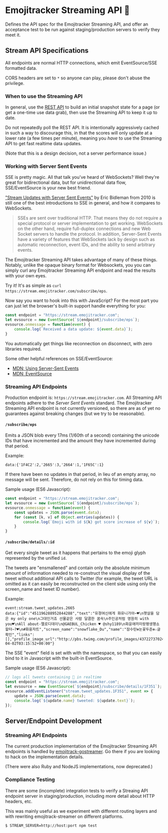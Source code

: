 # Emojitracker Streaming API :dizzy:

Defines the API spec for the Emojitracker Streaming API, and offer an acceptance
test to be run against staging/production servers to verify they meet it.

## Stream API Specifications

All endpoints are normal HTTP connections, which emit EventSource/SSE formatted
data.

CORS headers are set to `*` so anyone can play, please don't abuse the
privilege.

### When to use the Streaming API

In general, use the [REST API][rest-api] to build an initial snapshot state for
a page (or get a one-time use data grab), then use the Streaming API to keep it
up to date.

Do not repeatedly poll the REST API.  It is intentionally aggressively cached in
such a way to discourage this, in that the scores will only update at a lower
rate (a few times per minute), meaning you _have_ to use the Streaming API to
get fast realtime data updates.

(Note that this is a design decision, not a server performance issue.)

[rest-api]: https://github.com/emojitracker/emojitrack-rest-api

### Working with Server Sent Events

SSE is pretty magic. All that talk you've heard of WebSockets? Well they're
great for bidirectional data, but for unidirectional data flow, SSE/EventSource
is your new best friend.

["Stream Updates with Server Sent Events"][1] by Eric Bidleman from 2010 is
still one of the best introductions to SSE in general, and how it compares to
WebSockets.

> SSEs are sent over traditional HTTP. That means they do not require a special
> protocol or server implementation to get working. WebSockets on the other
> hand, require full-duplex connections and new Web Socket servers to handle the
> protocol. In addition, Server-Sent Events have a variety of features that
> WebSockets lack by design such as automatic reconnection, event IDs, and the
> ability to send arbitrary events.

[1]: https://www.html5rocks.com/en/tutorials/eventsource/basics/

The Emojitracker Streaming API takes advantage of many of these things. Notably,
unlike the opaque binary format for Websockets, you you can simply curl any
Emojitracker Streaming API endpoint and read the results with your own eyes.

Try it! It's as simple as `curl https://stream.emojitracker.com/subscribe/eps`.

Now say you want to hook into this with JavaScript? For the most part you
can just let the browser's built-in support handle everything for you:

```js
const endpoint = "https://stream.emojitracker.com";
let evsource = new EventSource(`${endpoint}/subscribe/eps`);
evsource.onmessage = function(event) {
    console.log(`Received a data update: ${event.data}`);
}
```

You automatically get things like reconnection on disconnect, with zero
libraries required.

Some other helpful references on SSE/EventSource:

- [MDN: Using Server-Sent Events](https://developer.mozilla.org/en-US/docs/Web/API/Server-sent_events/Using_server-sent_events)
- [MDN: EventSource](https://developer.mozilla.org/en-US/docs/Web/API/EventSource)


### Streaming API Endpoints

Production endpoint is: `https://stream.emojitracker.com`. All Streaming API
endpoints adhere to the _Server Sent Events_ standard. The Emojitracker Streaming
API endpoint is not currently versioned, so there are as of yet no guarantees
against breaking changes (but we try to be reasonable).

#### `/subscribe/eps`

Emits a JSON blob every 17ms (1/60th of a second) containing the unicode IDs
that have incremented and the amount they have incremented during that period.

Example:

    data:{'1F4C2':2,'2665':3,'2664':1,'1F65C':1}

If there have been no updates in that period, in lieu of an empty array, no
message will be sent.  Therefore, do not rely on this for timing data.

Sample usage (ES6 Javascript):

```js
const endpoint = "https://stream.emojitracker.com";
let evsource = new EventSource(`${endpoint}/subscribe/eps`);
evsource.onmessage = function(event) {
    const updates = JSON.parse(event.data);
    for (const [k, v] of Object.entries(updates)) {
        console.log(`Emoji with id ${k} got score increase of ${v}`);
    }
}
```

#### `/subscribe/details/:id`

Get every single tweet as it happens that pertains to the emoji glyph
represented by the unified `id`.

The tweets are "ensmallened" and contain only the absolute minimum amount of
information needed to re-construct the visual display of the tweet without
additional API calls to Twitter (for example, the tweet URL is omitted as it can
easily be reconstructed on the client side using only the screen_name and tweet
ID number).

Example:

    event:stream.tweet_updates.2665
    data:{"id":"451196288952844288","text":"유졍여신에게 화유니가아~♥\n햇살을 담은 my only one\n그대인거죠 선물같은 사람 달콤한 꿈속\n주인공처럼 영원히 with you♥\nAll about-멜로디데이\n@GAEBUL_Chicken ♥ @shy1189\n화윤애끼미랑평생행쇼할텨~?♥\n#화융자트","screen_name":"snowflake_Du","name":"잠수탄✻눈꽃두준✻☆글확인","links":[],"profile_image_url":"http://pbs.twimg.com/profile_images/437227370248806400/aP0fFJOk_normal.jpeg","created_at":"2014-04-02T03:15:52+00:00"}

The SSE "event" field is set with with the namespace, so that you can easily
bind to it in Javascript with the built-in EventSource.

Sample usage (ES6 Javascript):

```js
// logs all tweets containing 🍑 in realtime
const endpoint = "https://stream.emojitracker.com";
let evsource = new EventSource(`${endpoint}/subscribe/details/1F351`);
evsource.addEventListener("stream.tweet_updates.1F351", event => {
    update = JSON.parse(event.data);
    console.log(`${update.name} tweeted: ${update.text}`);
});
```

## Server/Endpoint Development

### Streaming API Endpoints

The current production implementation of the Emojitracker Streaming API
endpoints is handled by [emojitrack-gostreamer]. Go there if you are looking to
hack on the implementation details.

[emojitrack-gostreamer]: https://github.com/emojitracker/emojitrack-gostreamer

(There were also Ruby and NodeJS implementations, now deprecated.)

### Compliance Testing

There are some (incomplete) integration tests to verify a Streaing API endpoint
server in staging/production, including more detail about HTTP headers, etc.

This was mainly useful as we experiment with different routing layers and with
rewriting emojitrack-streamer on different platforms.

    $ STREAM_SERVER=http://host:port npm test
